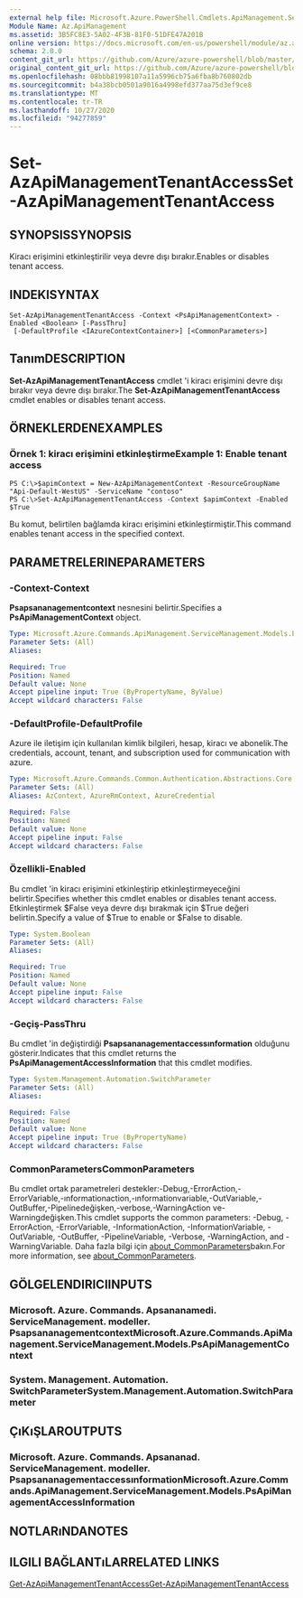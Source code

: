 ```yaml
---
external help file: Microsoft.Azure.PowerShell.Cmdlets.ApiManagement.ServiceManagement.dll-Help.xml
Module Name: Az.ApiManagement
ms.assetid: 3B5FC8E3-5A02-4F3B-81F0-51DFE47A201B
online version: https://docs.microsoft.com/en-us/powershell/module/az.apimanagement/set-azapimanagementtenantaccess
schema: 2.0.0
content_git_url: https://github.com/Azure/azure-powershell/blob/master/src/ApiManagement/ApiManagement/help/Set-AzApiManagementTenantAccess.md
original_content_git_url: https://github.com/Azure/azure-powershell/blob/master/src/ApiManagement/ApiManagement/help/Set-AzApiManagementTenantAccess.md
ms.openlocfilehash: 08bbb81998107a11a5996cb75a6fba8b760802db
ms.sourcegitcommit: b4a38bcb0501a9016a4998efd377aa75d3ef9ce8
ms.translationtype: MT
ms.contentlocale: tr-TR
ms.lasthandoff: 10/27/2020
ms.locfileid: "94277859"
---
```

# <span data-ttu-id="e56b0-101">Set-AzApiManagementTenantAccess</span><span class="sxs-lookup"><span data-stu-id="e56b0-101">Set-AzApiManagementTenantAccess</span></span>

## <span data-ttu-id="e56b0-102">SYNOPSIS</span><span class="sxs-lookup"><span data-stu-id="e56b0-102">SYNOPSIS</span></span>
<span data-ttu-id="e56b0-103">Kiracı erişimini etkinleştirilir veya devre dışı bırakır.</span><span class="sxs-lookup"><span data-stu-id="e56b0-103">Enables or disables tenant access.</span></span>

## <span data-ttu-id="e56b0-104">INDEKI</span><span class="sxs-lookup"><span data-stu-id="e56b0-104">SYNTAX</span></span>

```
Set-AzApiManagementTenantAccess -Context <PsApiManagementContext> -Enabled <Boolean> [-PassThru]
 [-DefaultProfile <IAzureContextContainer>] [<CommonParameters>]
```

## <span data-ttu-id="e56b0-105">Tanım</span><span class="sxs-lookup"><span data-stu-id="e56b0-105">DESCRIPTION</span></span>
<span data-ttu-id="e56b0-106">**Set-AzApiManagementTenantAccess** cmdlet 'i kiracı erişimini devre dışı bırakır veya devre dışı bırakır.</span><span class="sxs-lookup"><span data-stu-id="e56b0-106">The **Set-AzApiManagementTenantAccess** cmdlet enables or disables tenant access.</span></span>

## <span data-ttu-id="e56b0-107">ÖRNEKLERDEN</span><span class="sxs-lookup"><span data-stu-id="e56b0-107">EXAMPLES</span></span>

### <span data-ttu-id="e56b0-108">Örnek 1: kiracı erişimini etkinleştirme</span><span class="sxs-lookup"><span data-stu-id="e56b0-108">Example 1: Enable tenant access</span></span>
```
PS C:\>$apimContext = New-AzApiManagementContext -ResourceGroupName "Api-Default-WestUS" -ServiceName "contoso"
PS C:\>Set-AzApiManagementTenantAccess -Context $apimContext -Enabled $True
```

<span data-ttu-id="e56b0-109">Bu komut, belirtilen bağlamda kiracı erişimini etkinleştirmiştir.</span><span class="sxs-lookup"><span data-stu-id="e56b0-109">This command enables tenant access in the specified context.</span></span>

## <span data-ttu-id="e56b0-110">PARAMETRELERINE</span><span class="sxs-lookup"><span data-stu-id="e56b0-110">PARAMETERS</span></span>

### <span data-ttu-id="e56b0-111">-Context</span><span class="sxs-lookup"><span data-stu-id="e56b0-111">-Context</span></span>
<span data-ttu-id="e56b0-112">**Psapsananagementcontext** nesnesini belirtir.</span><span class="sxs-lookup"><span data-stu-id="e56b0-112">Specifies a **PsApiManagementContext** object.</span></span>

```yaml
Type: Microsoft.Azure.Commands.ApiManagement.ServiceManagement.Models.PsApiManagementContext
Parameter Sets: (All)
Aliases:

Required: True
Position: Named
Default value: None
Accept pipeline input: True (ByPropertyName, ByValue)
Accept wildcard characters: False
```

### <span data-ttu-id="e56b0-113">-DefaultProfile</span><span class="sxs-lookup"><span data-stu-id="e56b0-113">-DefaultProfile</span></span>
<span data-ttu-id="e56b0-114">Azure ile iletişim için kullanılan kimlik bilgileri, hesap, kiracı ve abonelik.</span><span class="sxs-lookup"><span data-stu-id="e56b0-114">The credentials, account, tenant, and subscription used for communication with azure.</span></span>

```yaml
Type: Microsoft.Azure.Commands.Common.Authentication.Abstractions.Core.IAzureContextContainer
Parameter Sets: (All)
Aliases: AzContext, AzureRmContext, AzureCredential

Required: False
Position: Named
Default value: None
Accept pipeline input: False
Accept wildcard characters: False
```

### <span data-ttu-id="e56b0-115">Özellikli</span><span class="sxs-lookup"><span data-stu-id="e56b0-115">-Enabled</span></span>
<span data-ttu-id="e56b0-116">Bu cmdlet 'in kiracı erişimini etkinleştirip etkinleştirmeyeceğini belirtir.</span><span class="sxs-lookup"><span data-stu-id="e56b0-116">Specifies whether this cmdlet enables or disables tenant access.</span></span>
<span data-ttu-id="e56b0-117">Etkinleştirmek $False veya devre dışı bırakmak için $True değeri belirtin.</span><span class="sxs-lookup"><span data-stu-id="e56b0-117">Specify a value of $True to enable or $False to disable.</span></span>

```yaml
Type: System.Boolean
Parameter Sets: (All)
Aliases:

Required: True
Position: Named
Default value: None
Accept pipeline input: False
Accept wildcard characters: False
```

### <span data-ttu-id="e56b0-118">-Geçiş</span><span class="sxs-lookup"><span data-stu-id="e56b0-118">-PassThru</span></span>
<span data-ttu-id="e56b0-119">Bu cmdlet 'in değiştirdiği **Psapsananagementaccessınformation** olduğunu gösterir.</span><span class="sxs-lookup"><span data-stu-id="e56b0-119">Indicates that this cmdlet returns the **PsApiManagementAccessInformation** that this cmdlet modifies.</span></span>

```yaml
Type: System.Management.Automation.SwitchParameter
Parameter Sets: (All)
Aliases:

Required: False
Position: Named
Default value: None
Accept pipeline input: True (ByPropertyName)
Accept wildcard characters: False
```

### <span data-ttu-id="e56b0-120">CommonParameters</span><span class="sxs-lookup"><span data-stu-id="e56b0-120">CommonParameters</span></span>
<span data-ttu-id="e56b0-121">Bu cmdlet ortak parametreleri destekler:-Debug,-ErrorAction,-ErrorVariable,-ınformationaction,-ınformationvariable,-OutVariable,-OutBuffer,-Pipelinedeğişken,-verbose,-WarningAction ve-Warningdeğişken.</span><span class="sxs-lookup"><span data-stu-id="e56b0-121">This cmdlet supports the common parameters: -Debug, -ErrorAction, -ErrorVariable, -InformationAction, -InformationVariable, -OutVariable, -OutBuffer, -PipelineVariable, -Verbose, -WarningAction, and -WarningVariable.</span></span> <span data-ttu-id="e56b0-122">Daha fazla bilgi için [about_CommonParameters](http://go.microsoft.com/fwlink/?LinkID=113216)bakın.</span><span class="sxs-lookup"><span data-stu-id="e56b0-122">For more information, see [about_CommonParameters](http://go.microsoft.com/fwlink/?LinkID=113216).</span></span>

## <span data-ttu-id="e56b0-123">GÖLGELENDIRICI</span><span class="sxs-lookup"><span data-stu-id="e56b0-123">INPUTS</span></span>

### <span data-ttu-id="e56b0-124">Microsoft. Azure. Commands. Apsananamedi. ServiceManagement. modeller. Psapsananagementcontext</span><span class="sxs-lookup"><span data-stu-id="e56b0-124">Microsoft.Azure.Commands.ApiManagement.ServiceManagement.Models.PsApiManagementContext</span></span>

### <span data-ttu-id="e56b0-125">System. Management. Automation. SwitchParameter</span><span class="sxs-lookup"><span data-stu-id="e56b0-125">System.Management.Automation.SwitchParameter</span></span>

## <span data-ttu-id="e56b0-126">ÇıKıŞLAR</span><span class="sxs-lookup"><span data-stu-id="e56b0-126">OUTPUTS</span></span>

### <span data-ttu-id="e56b0-127">Microsoft. Azure. Commands. Apsananad. ServiceManagement. modeller. Psapsananagementaccessınformation</span><span class="sxs-lookup"><span data-stu-id="e56b0-127">Microsoft.Azure.Commands.ApiManagement.ServiceManagement.Models.PsApiManagementAccessInformation</span></span>

## <span data-ttu-id="e56b0-128">NOTLARıNDA</span><span class="sxs-lookup"><span data-stu-id="e56b0-128">NOTES</span></span>

## <span data-ttu-id="e56b0-129">ILGILI BAĞLANTıLAR</span><span class="sxs-lookup"><span data-stu-id="e56b0-129">RELATED LINKS</span></span>

[<span data-ttu-id="e56b0-130">Get-AzApiManagementTenantAccess</span><span class="sxs-lookup"><span data-stu-id="e56b0-130">Get-AzApiManagementTenantAccess</span></span>](./Get-AzApiManagementTenantAccess.md)


